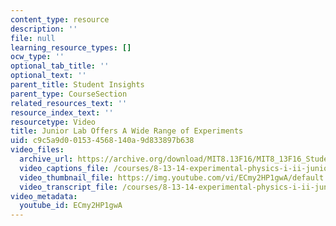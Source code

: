 ```yaml
---
content_type: resource
description: ''
file: null
learning_resource_types: []
ocw_type: ''
optional_tab_title: ''
optional_text: ''
parent_title: Student Insights
parent_type: CourseSection
related_resources_text: ''
resource_index_text: ''
resourcetype: Video
title: Junior Lab Offers A Wide Range of Experiments
uid: c9c5a9d0-0153-4568-140a-9d833897b638
video_files:
  archive_url: https://archive.org/download/MIT8.13F16/MIT8_13F16_Students_J-Lab_Offers_a_Wide_Range_300k.mp4
  video_captions_file: /courses/8-13-14-experimental-physics-i-ii-junior-lab-fall-2016-spring-2017/f6dba3a7e69c55f89dec5f99409f7e95_ECmy2HP1gwA.vtt
  video_thumbnail_file: https://img.youtube.com/vi/ECmy2HP1gwA/default.jpg
  video_transcript_file: /courses/8-13-14-experimental-physics-i-ii-junior-lab-fall-2016-spring-2017/cf1b4583df16c777f67a2c7909ed3d42_ECmy2HP1gwA.pdf
video_metadata:
  youtube_id: ECmy2HP1gwA
---
```

